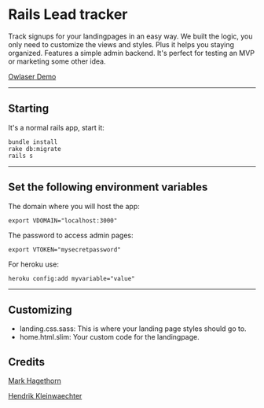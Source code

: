 # Rails Lead tracker
Track signups for your landingpages in an easy way. We built the logic, you only need to customize the views and styles. Plus it helps you staying organized. Features a simple admin backend. It's perfect for testing an MVP or marketing some other idea.

[Owlaser Demo](http://owlaser.com)

---------------

## Starting
It's a normal rails app, start it:

    bundle install
    rake db:migrate
    rails s

--------------

## Set the following environment variables
The domain where you will host the app:

    export VDOMAIN="localhost:3000"

The password to access admin pages:

    export VTOKEN="mysecretpassword"

For heroku use:

    heroku config:add myvariable="value"

----------

## Customizing

* landing.css.sass: This is where your landing page styles should go to.
* home.html.slim: Your custom code for the landingpage.


## Credits

[Mark Hagethorn](https://github.com/Malachute)

[Hendrik Kleinwaechter](https://github.com/hendricius)
